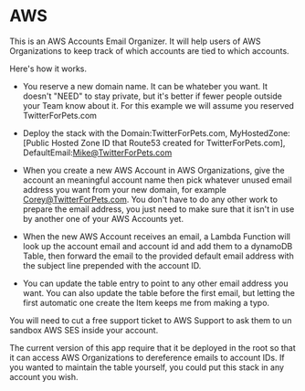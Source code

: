 # AWS

This is an AWS Accounts Email Organizer. It will help users of AWS Organizations to keep track of which accounts are tied to which accounts.

Here's how it works.

* You reserve a new domain name. It can be whateber you want. It doesn't "NEED" to stay private, but it's better if fewer people outside your Team know about it. For this example we will assume you reserved TwitterForPets.com

* Deploy the stack with the Domain:TwitterForPets.com, MyHostedZone:\[Public Hosted Zone ID that Route53 created for TwitterForPets.com\], DefaultEmail:Mike@TwitterForPets.com 

* When you create a new AWS Account in AWS Organizations, give the account an meaningful account name then pick whatever unused email address you want from your new domain, for example Corey@TwitterForPets.com. You don't have to do any other work to prepare the email address, you just need to make sure that it isn't in use by another one of your AWS Accounts yet.

* When the new AWS Account receives an email, a Lambda Function will look up the account email and account id and add them to a dynamoDB Table, then forward the email to the provided default email address with the subject line prepended with the account ID.

* You can update the table entry to point to any other email address you want. You can also update the table before the first email, but letting the first automatic one create the Item keeps me from making a typo.


You will need to cut a free support ticket to AWS Support to ask them to un sandbox AWS SES inside your account. 

The current version of this app require that it be deployed in the root so that it can access AWS Organizations to dereference emails to account IDs. If you wanted to maintain the table yourself, you could put this stack in any account you wish.


